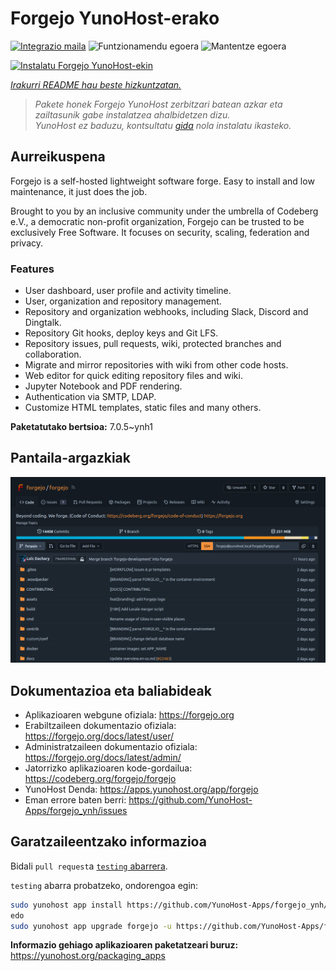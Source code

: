 <!--
Ohart ongi: README hau automatikoki sortu da <https://github.com/YunoHost/apps/tree/master/tools/readme_generator>ri esker
EZ editatu eskuz.
-->

# Forgejo YunoHost-erako

[![Integrazio maila](https://dash.yunohost.org/integration/forgejo.svg)](https://ci-apps.yunohost.org/ci/apps/forgejo/) ![Funtzionamendu egoera](https://ci-apps.yunohost.org/ci/badges/forgejo.status.svg) ![Mantentze egoera](https://ci-apps.yunohost.org/ci/badges/forgejo.maintain.svg)

[![Instalatu Forgejo YunoHost-ekin](https://install-app.yunohost.org/install-with-yunohost.svg)](https://install-app.yunohost.org/?app=forgejo)

*[Irakurri README hau beste hizkuntzatan.](./ALL_README.md)*

> *Pakete honek Forgejo YunoHost zerbitzari batean azkar eta zailtasunik gabe instalatzea ahalbidetzen dizu.*  
> *YunoHost ez baduzu, kontsultatu [gida](https://yunohost.org/install) nola instalatu ikasteko.*

## Aurreikuspena

Forgejo is a self-hosted lightweight software forge. Easy to install and low maintenance, it just does the job.

Brought to you by an inclusive community under the umbrella of Codeberg e.V., a democratic non-profit organization, Forgejo can be trusted to be exclusively Free Software. It focuses on security, scaling, federation and privacy. 

### Features

- User dashboard, user profile and activity timeline.
- User, organization and repository management.
- Repository and organization webhooks, including Slack, Discord and Dingtalk.
- Repository Git hooks, deploy keys and Git LFS.
- Repository issues, pull requests, wiki, protected branches and collaboration.
- Migrate and mirror repositories with wiki from other code hosts.
- Web editor for quick editing repository files and wiki.
- Jupyter Notebook and PDF rendering.
- Authentication via SMTP, LDAP.
- Customize HTML templates, static files and many others.


**Paketatutako bertsioa:** 7.0.5~ynh1

## Pantaila-argazkiak

![Forgejo(r)en pantaila-argazkia](./doc/screenshots/screenshot.png)

## Dokumentazioa eta baliabideak

- Aplikazioaren webgune ofiziala: <https://forgejo.org>
- Erabiltzaileen dokumentazio ofiziala: <https://forgejo.org/docs/latest/user/>
- Administratzaileen dokumentazio ofiziala: <https://forgejo.org/docs/latest/admin/>
- Jatorrizko aplikazioaren kode-gordailua: <https://codeberg.org/forgejo/forgejo>
- YunoHost Denda: <https://apps.yunohost.org/app/forgejo>
- Eman errore baten berri: <https://github.com/YunoHost-Apps/forgejo_ynh/issues>

## Garatzaileentzako informazioa

Bidali `pull request`a [`testing` abarrera](https://github.com/YunoHost-Apps/forgejo_ynh/tree/testing).

`testing` abarra probatzeko, ondorengoa egin:

```bash
sudo yunohost app install https://github.com/YunoHost-Apps/forgejo_ynh/tree/testing --debug
edo
sudo yunohost app upgrade forgejo -u https://github.com/YunoHost-Apps/forgejo_ynh/tree/testing --debug
```

**Informazio gehiago aplikazioaren paketatzeari buruz:** <https://yunohost.org/packaging_apps>
